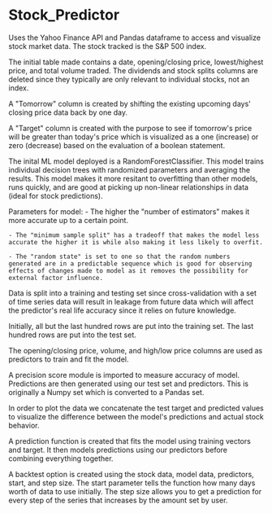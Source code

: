 # Stock_Predictor

Uses the Yahoo Finance API and Pandas dataframe to access and visualize stock market data. The stock tracked is the S&P 500 index.

The initial table made contains a date, opening/closing price, lowest/highest price, and total volume traded. The dividends and stock splits columns are deleted since they typically are only relevant to individual stocks, not an index.

A "Tomorrow" column is created by shifting the existing upcoming days' closing price data back by one day. 

A "Target" column is created with the purpose to see if tomorrow's price will be greater than today's price which is visualized as a one (increase) or zero (decrease) based on the evaluation of a boolean statement.

The inital ML model deployed is a RandomForestClassifier. This model trains individual decision trees with randomized parameters and averaging the results. This model makes it more resitant to overfitting than other models, runs quickly, and are good at picking up non-linear relationships in data (ideal for stock predictions).

Parameters for model:
    - The higher the "number of estimators" makes it more accurate up to a certain point. 

    - The "minimum sample split" has a tradeoff that makes the model less accurate the higher it is while also making it less likely to overfit.

    - The "random state" is set to one so that the random numbers generated are in a predictable sequence which is good for observing effects of changes made to model as it removes the possibility for external factor influence.

Data is split into a training and testing set since cross-validation with a set of time series data will result in leakage from future data which will affect the predictor's real life accuracy since it relies on future knowledge.

Initially, all but the last hundred rows are put into the training set. The last hundred rows are put into the test set.

The opening/closing price, volume, and high/low price columns are used as predictors to train and fit the model. 

A precision score module is imported to measure accuracy of model. Predictions are then generated using our test set and predictors. This is originally a Numpy set which is converted to a Pandas set. 

In order to plot the data we concatenate the test target and predicted values to visualize the difference between the model's predictions and actual stock behavior.

A prediction function is created that fits the model using training vectors and target. It then models predictions using our predictors before combining everything together. 

A backtest option is created using the stock data, model data, predictors, start, and step size. The start parameter tells the function how many days worth of data to use initially. The step size allows you to get a prediction for every step of the series that increases by the amount set by user. 





